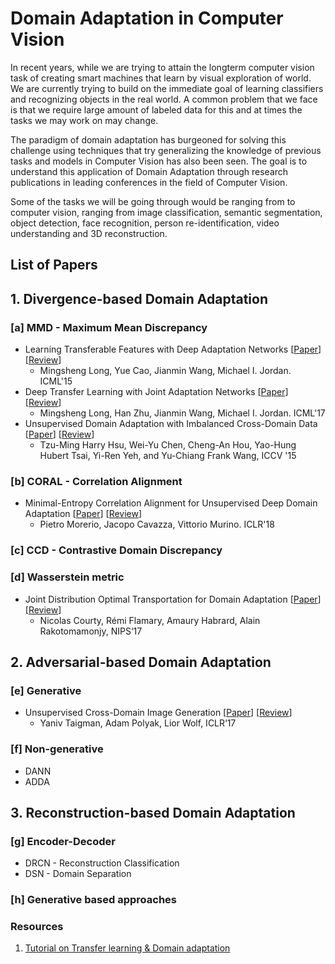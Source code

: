# Domain Adaptation in Computer Vision


In recent years, while we are trying to attain the longterm computer vision task of creating smart machines that learn by visual exploration of world. We are currently trying to build on the immediate goal of learning classifiers and recognizing objects in the real world. A common problem that we face is that we require large amount of labeled data for this and at times the tasks we may work on may change. 

The paradigm of domain adaptation has burgeoned for solving this challenge using techniques that try generalizing the knowledge of previous tasks and models in Computer Vision has also been seen. The goal is to understand this application of Domain Adaptation through research publications in leading conferences in the field of Computer Vision.

Some of the tasks we will be going through would be ranging from to computer vision, ranging from image classification, semantic segmentation, object detection, face recognition, person re-identification, video understanding and 3D reconstruction.

## List of Papers
## 1. Divergence-based Domain Adaptation
### [a] MMD - Maximum Mean Discrepancy
- Learning Transferable Features with Deep Adaptation Networks [[Paper](https://arxiv.org/abs/1502.02791)] [[Review](https://github.com/tarujg/domain-adaptation-papers/blob/master/reviews/deep-adaptation-network.md)]
	- Mingsheng Long, Yue Cao, Jianmin Wang, Michael I. Jordan. ICML'15 
- Deep Transfer Learning with Joint Adaptation Networks [[Paper](https://arxiv.org/abs/1605.06636)] [[Review](https://github.com/tarujg/domain-adaptation-papers/blob/master/reviews/joint-adaptation-network.md)]
	- Mingsheng Long, Han Zhu, Jianmin Wang, Michael I. Jordan. ICML'17
- Unsupervised Domain Adaptation with Imbalanced Cross-Domain Data [[Paper](https://ieeexplore.ieee.org/document/7410826)] [[Review](https://github.com/tarujg/domain-adaptation-papers/blob/master/reviews/imbalanced-cross-domain.md)]
	- Tzu-Ming Harry Hsu, Wei-Yu Chen, Cheng-An Hou, Yao-Hung Hubert Tsai, Yi-Ren Yeh, and Yu-Chiang Frank Wang, ICCV '15

### [b] CORAL - Correlation Alignment
- Minimal-Entropy Correlation Alignment for Unsupervised Deep Domain Adaptation [[Paper](https://arxiv.org/abs/1711.10288)] [[Review](https://github.com/tarujg/domain-adaptation-papers/blob/master/reviews/min-entropy-coral.md)]
	- Pietro Morerio, Jacopo Cavazza, Vittorio Murino. ICLR'18 

### [c] CCD - Contrastive Domain Discrepancy
### [d] Wasserstein metric
- Joint Distribution Optimal Transportation for Domain Adaptation [[Paper](https://arxiv.org/abs/1705.08848)] [[Review](https://github.com/tarujg/domain-adaptation-papers/blob/master/reviews/joint-optimal-transport.md)]
	- Nicolas Courty, Rémi Flamary, Amaury Habrard, Alain Rakotomamonjy, NIPS‘17


## 2. Adversarial-based Domain Adaptation
### [e] Generative
- Unsupervised Cross-Domain Image Generation [[Paper](https://arxiv.org/abs/1611.02200)] [[Review](https://github.com/tarujg/domain-adaptation-papers/blob/master/reviews/cross-domain-image-gen.md)]
	- Yaniv Taigman, Adam Polyak, Lior Wolf, ICLR‘17
### [f] Non-generative
- DANN
- ADDA
    
## 3. Reconstruction-based Domain Adaptation
### [g] Encoder-Decoder
- DRCN - Reconstruction Classification
- DSN - Domain Separation
### [h] Generative based approaches

### Resources
1. [Tutorial on Transfer learning & Domain adaptation](https://www.youtube.com/watch?v=MIsSuWsZtKE)
